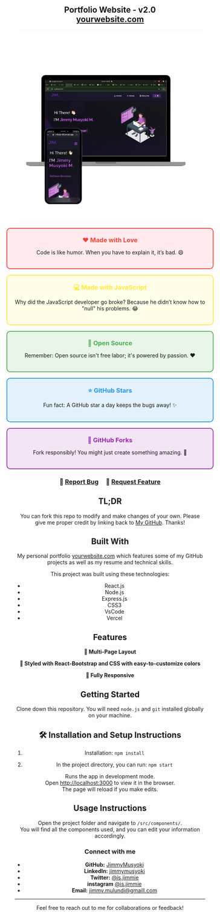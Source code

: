 <h2 align="center">
  Portfolio Website - v2.0<br/>
  <a href="https://https://my-portfolio-ten-theta-55.vercel.app/" target="_blank">yourwebsite.com</a>
</h2>
<div align="center">
  <img alt="Demo" src="./Images/readme-img1.png" />
</div>

<br/>

<div align="center">

<div align="center">

<div style="display: flex; flex-direction: column; align-items: center; gap: 15px; max-width: 600px;">

  <!-- Card 1 -->
  <div style="border: 2px solid #f44336; border-radius: 10px; padding: 20px; background-color: #ffebee; width: 100%;">
    <h3 style="color: #f44336; margin: 0;">❤️ Made with Love</h3>
    <p>Code is like humor. When you have to explain it, it’s bad. 😄</p>
  </div>

  <!-- Card 2 -->
  <div style="border: 2px solid #ffeb3b; border-radius: 10px; padding: 20px; background-color: #fffde7; width: 100%;">
    <h3 style="color: #ffeb3b; margin: 0;">💻 Made with JavaScript</h3>
    <p>Why did the JavaScript developer go broke? Because he didn’t know how to "null" his problems. 😂</p>
  </div>

  <!-- Card 3 -->
  <div style="border: 2px solid #4caf50; border-radius: 10px; padding: 20px; background-color: #e8f5e9; width: 100%;">
    <h3 style="color: #4caf50; margin: 0;">🌟 Open Source</h3>
    <p>Remember: Open source isn't free labor; it's powered by passion. ❤️</p>
  </div>

  <!-- Card 4 -->
  <div style="border: 2px solid #2196f3; border-radius: 10px; padding: 20px; background-color: #e3f2fd; width: 100%;">
    <h3 style="color: #2196f3; margin: 0;">⭐ GitHub Stars</h3>
    <p>Fun fact: A GitHub star a day keeps the bugs away! ✨</p>
  </div>

  <!-- Card 5 -->
  <div style="border: 2px solid #9c27b0; border-radius: 10px; padding: 20px; background-color: #f3e5f5; width: 100%;">
    <h3 style="color: #9c27b0; margin: 0;">🍴 GitHub Forks</h3>
    <p>Fork responsibly! You might just create something amazing. 🍴</p>
  </div>

</div>

</div>


<h3 align="center">
    🔹
    <a href="mailto:jimmy.mulundi@gmail.com?subject=Report%20Bug">Report Bug</a> &nbsp; &nbsp;
    🔹
    <a href="mailto:jimmy.mulundi@gmail.com?subject=Request%20Feature">Request Feature</a>
</h3>


## TL;DR

You can fork this repo to modify and make changes of your own. Please give me proper credit by linking back to [My GitHub](https://https://github.com/JimmyMusyoki/My-portfolio). Thanks!

## Built With

My personal portfolio <a href="https://https://my-portfolio-ten-theta-55.vercel.app" target="_blank">yourwebsite.com</a> which features some of my GitHub projects as well as my resume and technical skills.<br/>

This project was built using these technologies:

- React.js
- Node.js
- Express.js
- CSS3
- VsCode
- Vercel

## Features

**📖 Multi-Page Layout**

**🎨 Styled with React-Bootstrap and CSS with easy-to-customize colors**

**📱 Fully Responsive**

## Getting Started

Clone down this repository. You will need `node.js` and `git` installed globally on your machine.

## 🛠 Installation and Setup Instructions

1. Installation: `npm install`

2. In the project directory, you can run: `npm start`

Runs the app in development mode.  
Open [http://localhost:3000](http://localhost:3000) to view it in the browser.  
The page will reload if you make edits.

## Usage Instructions

Open the project folder and navigate to `/src/components/`.  
You will find all the components used, and you can edit your information accordingly.

### Connect with me  

- **GitHub:** [JimmyMusyoki](https://github.com/JimmyMusyoki)  
- **LinkedIn:** [jimmymusyoki](https://www.linkedin.com/in/jummymusyoki)  
- **Twitter:** [@is.jimmie](https://twitter.com/is.jimmie)  
- **instagram** [@is.jimmie](https://instagram.com/is.jimmie)  
- **Email:** [jimmy.mulundi@gmaill.com](mailto:jimmy.mulundi@gmail.com)  

---

Feel free to reach out to me for collaborations or feedback!
